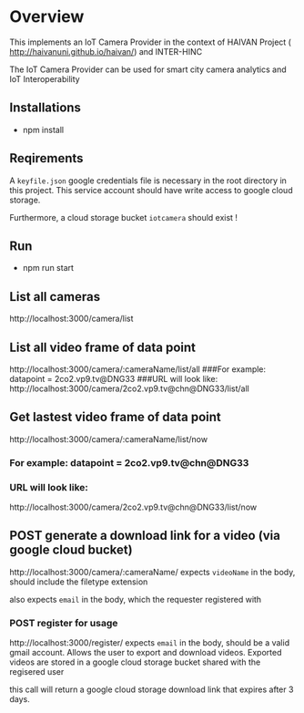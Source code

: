 # Overview

This implements an IoT Camera Provider in the context of HAIVAN Project ( http://haivanuni.github.io/haivan/) and INTER-HINC

The IoT Camera Provider can be used for smart city camera analytics and IoT Interoperability

## Installations
* npm install

## Reqirements

A `keyfile.json` google credentials file is necessary in the root directory in this project. This service account should have write access to google cloud storage.

Furthermore, a cloud storage bucket `iotcamera` should exist !

## Run

* npm run start

## List all cameras
http://localhost:3000/camera/list

## List  all video frame of data point
http://localhost:3000/camera/:cameraName/list/all
###For example: datapoint = 2co2.vp9.tv@DNG33
###URL will look like:
http://localhost:3000/camera/2co2.vp9.tv@chn@DNG33/list/all


## Get lastest video frame of data point
http://localhost:3000/camera/:cameraName/list/now
### For example: datapoint = 2co2.vp9.tv@chn@DNG33
### URL will look like:
http://localhost:3000/camera/2co2.vp9.tv@chn@DNG33/list/now

## POST generate a download link for a video (via google cloud bucket)
http://localhost:3000/camera/:cameraName/
expects `videoName` in the body, should include the filetype extension

also expects `email` in the body, which the requester registered with

### POST register for usage
http://localhost:3000/register/
expects `email` in the body, should be a valid gmail account. Allows the user to export and download videos.
Exported videos are stored in a google cloud storage bucket shared with the regisered user

this call will return a google cloud storage download link that expires after 3 days.


